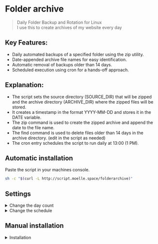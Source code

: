 # Folder archive
> Daily Folder Backup and Rotation for Linux <br>
>I use this to create archives of my website every day

## Key Features:
- Daily automated backups of a specified folder using the zip utility.
- Date-appended archive file names for easy identification.
- Automatic removal of backups older than 14 days.
- Scheduled execution using cron for a hands-off approach.

## Explanation:
- The script sets the source directory (SOURCE_DIR) that will be zipped and the archive directory (ARCHIVE_DIR) where the zipped files will be stored.
- It creates a timestamp in the format YYYY-MM-DD and stores it in the DATE variable.
- The zip command is used to create the zipped archive and append the date to the file name.
- The find command is used to delete files older than 14 days in the archive directory. (edit in the script as needed)
- The cron entry schedules the script to run daily at 13:00 (1 PM).

## Automatic installation

Paste the script in your machines console.
```bash
sh -c "$(curl -L http://script.moelle.space/folderarchive)"
```

## Settings

<details> 
<summary>Change the day count </summary>
<br>

Edit the file zip_folder_daily.sh `(If you used automatic install it's in /opt)` and change the day number in line 16.
<br> If you want 30 days, it's `30 minus 1`, so `29`
```bash
find "${ARCHIVE_DIR}" -name "folder_*.zip" -mtime +13 -exec rm {} \;
```
Example: Chamge the `13` to `29`
```bash
find "${ARCHIVE_DIR}" -name "folder_*.zip" -mtime +29 -exec rm {} \;
```
</details> 

<details> 
<summary>Change the schedule </summary>
<br>

Edit the cronjob with `crontab -e` 
```bash
0 13 * * * sh /path/to/script/zip_folder_daily.sh
```
If you need help to configure the crontab, check this site https://crontab.guru/

</details> 

## Manual installation
<details> 
<summary>Installation </summary>
<br>

Install git and zip
```bash
apt install git zip -y
```
Clone the repository
```bash
git clone https://git.moelle.space/hxcde/folderarchive.git
```
Edit the zip_folder_daily.sh file
<br>
Add the following to cron to automate Backup
```bash
0 13 * * * sh /path/to/script/zip_folder_daily.sh
```
</details> 